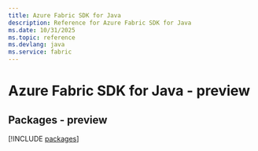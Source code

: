 ```yaml
---
title: Azure Fabric SDK for Java
description: Reference for Azure Fabric SDK for Java
ms.date: 10/31/2025
ms.topic: reference
ms.devlang: java
ms.service: fabric
---
```

# Azure Fabric SDK for Java - preview
## Packages - preview
[!INCLUDE [packages](fabric-index.md)]